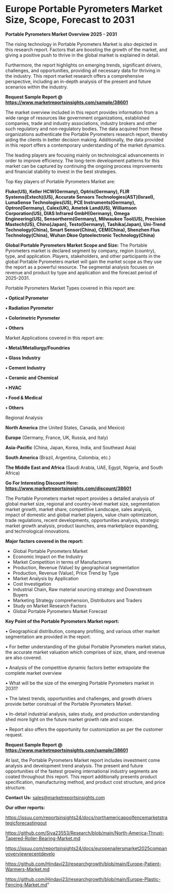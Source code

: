 # Europe Portable Pyrometers Market Size, Scope, Forecast to 2031

<Strong> Portable Pyrometers Market Overview 2025 - 2031</strong>

The rising technology in Portable Pyrometers Market is also depicted in this research report. Factors that are boosting the growth of the market, and giving a positive push to thrive in the global market is explained in detail.

Furthermore, the report highlights on emerging trends, significant drivers, challenges, and opportunities, providing all necessary data for thriving in the industry. This report market research offers a comprehensive perspective, including an in-depth analysis of the present and future scenarios within the industry.

<strong>Request Sample Report @ <a href=https://www.marketreportsinsights.com/sample/38601>https://www.marketreportsinsights.com/sample/38601</a></strong>

The market overview included in this report provides information from a wide range of resources like government organizations, established companies, trade and industry associations, industry brokers and other such regulatory and non-regulatory bodies. The data acquired from these organizations authenticate the Portable Pyrometers research report, thereby aiding the clients in better decision making. Additionally, the data provided in this report offers a contemporary understanding of the market dynamics.

The leading players are focusing mainly on technological advancements in order to improve efficiency. The long-term development patterns for this market can be captured by continuing the ongoing process improvements and financial stability to invest in the best strategies.

Top Key players of Portable Pyrometers Market are:

<strong>Fluke(US), Keller HCW(Germany), Optris(Germany), FLIR Systems(Extech)(US), Accurate Sensors Technologies(AST)(Israel), LumaSense Technologies(US), PCE Instruments(Germany), Optron(Germany), Calex(UK), Ametek Land(US), Williamson Corporation(US), DIAS Infrared GmbH(Germany), Omega Engineering(US), Sensortherm(Germany), Milwaukee Tool(US), Precision Mastech(US), Chino(Japan), Testo(Germany), Tashika(Japan), Uni-Trend Technology(China), Smart Sensor(China), CEM(China), Shenzhen Flus Technology(China), Wuhan Dkoe Optoelectronic Technology(China)</strong>

<strong><b>Global Portable Pyrometers Market Scope and Size:</b></strong>
The Portable Pyrometers market is declared segment by company, region (country), type, and application. Players, stakeholders, and other participants in the global Portable Pyrometers market will gain the market scope as they use the report as a powerful resource. The segmental analysis focuses on revenue and product by type and application and the forecast period of 2025-2031.

Portable Pyrometers Market Types covered in this report are:

<strong>•  Optical Pyrometer

•  Radiation Pyrometer

•  Colorimetric Pyrometer

•  Others</strong>

Market Applications covered in this report are:

<strong>•  Metal/Metallurgy/Foundries

•  Glass Industry

•  Cement Industry

•  Ceramic and Chemical

•  HVAC

•  Food & Medical

•  Others</strong> 

Regional Analysis

<strong>North America</strong> (the United States, Canada, and Mexico)

<strong>Europe</strong> (Germany, France, UK, Russia, and Italy)

<strong>Asia-Pacific</strong> (China, Japan, Korea, India, and Southeast Asia)

<strong>South America</strong> (Brazil, Argentina, Colombia, etc.)

<strong>The Middle East and Africa</strong> (Saudi Arabia, UAE, Egypt, Nigeria, and South Africa)

<strong>Go For Interesting Discount Here: <a href=https://www.marketreportsinsights.com/discount/38601>https://www.marketreportsinsights.com/discount/38601</a></strong>

The Portable Pyrometers market report provides a detailed analysis of global market size, regional and country-level market size, segmentation market growth, market share, competitive Landscape, sales analysis, impact of domestic and global market players, value chain optimization, trade regulations, recent developments, opportunities analysis, strategic market growth analysis, product launches, area marketplace expanding, and technological innovations.

<strong><b>Major factors covered in the report:</b></strong>
<ul>
  <li>Global Portable Pyrometers Market </li>
  <li>Economic Impact on the Industry</li>
  <li>Market Competition in terms of Manufacturers</li>
  <li>Production, Revenue (Value) by geographical segmentation</li>
  <li>Production, Revenue (Value), Price Trend by Type</li>
  <li>Market Analysis by Application</li>
  <li>Cost Investigation</li>
  <li>Industrial Chain, Raw material sourcing strategy and Downstream Buyers</li>
  <li>Marketing Strategy comprehension, Distributors and Traders</li>
  <li>Study on Market Research Factors</li>
  <li>Global Portable Pyrometers Market Forecast</li>
</ul>

<strong><b>Key Point of the Portable Pyrometers Market report:</b></strong>

• Geographical distribution, company profiling, and various other market segmentation are provided in the report.

• For better understanding of the global Portable Pyrometers market status, the accurate market valuation which comprises of size, share, and revenue are also covered.

• Analysis of the competitive dynamic factors better extrapolate the complete market overview

• What will be the size of the emerging Portable Pyrometers market in 2031?

• The latest trends, opportunities and challenges, and growth drivers provide better construal of the Portable Pyrometers Market.

• In-detail industrial analysis, sales study, and production understanding shed more light on the future market growth rate and scope.

• Report also offers the opportunity for customization as per the customer request.

<strong>Request Sample Report @ <a href=https://www.marketreportsinsights.com/sample/38601>https://www.marketreportsinsights.com/sample/38601</a></strong>

At last, the Portable Pyrometers Market report includes investment come analysis and development trend analysis. The present and future opportunities of the fastest growing international industry segments are coated throughout this report. This report additionally presents product specification, manufacturing method, and product cost structure, and price structure.

<strong>Contact Us:</strong>
sales@marketreportsinsights.com

<strong>Our other reports:</strong>

<a href=https://issuu.com/reportsinsights24/docs/northamericapoolfencemarketstrategicforecastingout>https://issuu.com/reportsinsights24/docs/northamericapoolfencemarketstrategicforecastingout</a>

<a href=https://github.com/Siya23553/Research/blob/main/North-America-Thrust-Tapered-Roller-Bearing-Market.md>https://github.com/Siya23553/Research/blob/main/North-America-Thrust-Tapered-Roller-Bearing-Market.md</a>

<a href=https://issuu.com/reportsinsights24/docs/europenailersmarket2025companyoverviewrecentdevelo>https://issuu.com/reportsinsights24/docs/europenailersmarket2025companyoverviewrecentdevelo</a>

<a href=https://github.com/Hindavi23/researchgrowth/blob/main/Europe-Patient-Warmers-Market.md>https://github.com/Hindavi23/researchgrowth/blob/main/Europe-Patient-Warmers-Market.md</a>

<a href=https://github.com/Hindavi23/researchgrowth/blob/main/Europe-Plastic-Fencing-Market.md>https://github.com/Hindavi23/researchgrowth/blob/main/Europe-Plastic-Fencing-Market.md</a>"
